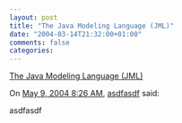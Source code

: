 ```yaml
---
layout: post
title: "The Java Modeling Language (JML)"
date: "2004-03-14T21:32:00+01:00"
comments: false
categories: 
---
```


<p><a href="http://www.cs.iastate.edu/~leavens/JML/">The Java Modeling Language (JML) </a></p>

<section class="comments">

<div class="comment" id="comment-234">
On <a href="#comment-234" title="Permalink to this comment">May  9, 2004  8:26 AM</a>, <a href="http://asdfasdf" title="http://asdfasdf" rel="nofollow">asdfasdf</a>
said:
<p>asdfasdf</p>


</section>

